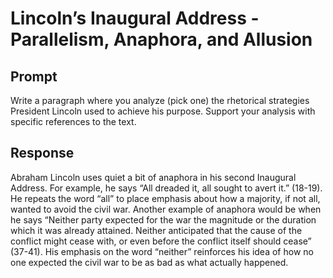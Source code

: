 # Lincoln’s Inaugural Address - Parallelism, Anaphora, and Allusion

## Prompt

Write a paragraph where you analyze (pick one) the rhetorical strategies President Lincoln used to achieve his purpose. Support your analysis with specific references to the text.

## Response

Abraham Lincoln uses quiet a bit of anaphora in his second Inaugural Address. For example, he says “All dreaded it, all sought to avert it.” (18-19). He repeats the word “all” to place emphasis about how a majority, if not all, wanted to avoid the civil war. Another example of anaphora would be when he says “Neither party expected for the war the magnitude or the duration which it was already attained. Neither anticipated that the cause of the conflict might cease with, or even before the conflict itself should cease” (37-41). His emphasis on the word “neither” reinforces his idea of how no one expected the civil war to be as bad as what actually happened.